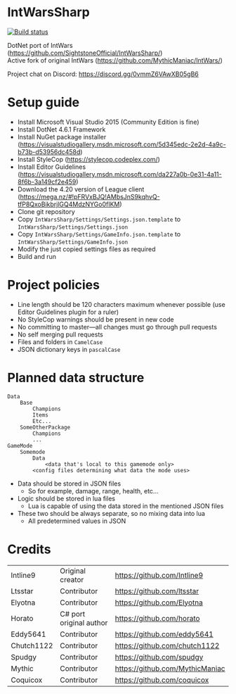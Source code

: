 # IntWarsSharp
[![Build status](https://img.shields.io/appveyor/ci/NitroXenon/intwarssharp.svg?style=flat-square)](https://ci.appveyor.com/project/NitroXenon/intwarssharp/branch/master)

DotNet port of IntWars (https://github.com/SightstoneOfficial/IntWarsSharp/)  
Active fork of original IntWars (https://github.com/MythicManiac/IntWars/)

Project chat on Discord: https://discord.gg/0vmmZ6VAwXB05gB6

# Setup guide
* Install Microsoft Visual Studio 2015 (Community Edition is fine)
* Install DotNet 4.6.1 Framework
* Install NuGet package installer (https://visualstudiogallery.msdn.microsoft.com/5d345edc-2e2d-4a9c-b73b-d53956dc458d)
* Install StyleCop (https://stylecop.codeplex.com/)
* Install Editor Guidelines (https://visualstudiogallery.msdn.microsoft.com/da227a0b-0e31-4a11-8f6b-3a149cf2e459)
* Download the 4.20 version of League client (https://mega.nz/#!pFRVxBJQ!AMbsJnS9kqhvQ-tfP8QxoBikbrjlGQ4MdzNYGo0fIKM)
* Clone git repository
* Copy `IntWarsSharp/Settings/Settings.json.template` to `IntWarsSharp/Settings/Settings.json`
* Copy `IntWarsSharp/Settings/GameInfo.json.template` to `IntWarsSharp/Settings/GameInfo.json`
* Modify the just copied settings files as required
* Build and run

# Project policies
* Line length should be 120 characters maximum whenever possible (use Editor Guidelines plugin for a ruler)
* No StyleCop warnings should be present in new code
* No committing to master—all changes must go through pull requests
* No self merging pull requests
* Files and folders in `CamelCase`
* JSON dictionary keys in `pascalCase`

# Planned data structure

```
Data
    Base
        Champions
        Items
        Etc...
    SomeOtherPackage
        Champions
        ...
GameMode
    Somemode
        Data
            <data that's local to this gamemode only>
        <config files determining what data the mode uses>
```
* Data should be stored in JSON files
	* So for example, damage, range, health, etc...
* Logic should be stored in lua files
	* Lua is capable of using the data stored in the mentioned JSON files
* These two should be always separate, so no mixing data into lua
	* All predetermined values in JSON

# Credits
|            |                         |                                 |
|------------|-------------------------|---------------------------------|
| Intline9   | Original creator        | https://github.com/Intline9     |
| Ltsstar    | Contributor             | https://github.com/ltsstar      |
| Elyotna    | Contributor             | https://github.com/Elyotna      |
| Horato     | C# port original author | https://github.com/horato       |
| Eddy5641   | Contributor             | https://github.com/eddy5641     |
| Chutch1122 | Contributor             | https://github.com/chutch1122   |
| Spudgy     | Contributor             | https://github.com/spudgy       |
| Mythic     | Contributor             | https://github.com/MythicManiac |
| Coquicox   | Contributor             | https://github.com/coquicox     |
